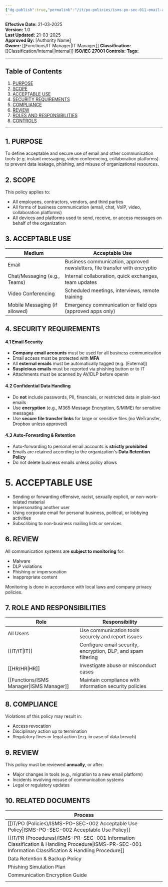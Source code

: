 ```yaml
---
{"dg-publish":true,"permalink":"/it/po-policies/isms-po-sec-011-email-and-communication-policy/","tags":["policy","email","communication"],"noteIcon":"lightbulb"}
---
```


 **Effective Date:** 21-03-2025  
**Version:** 1.0  
**Last Updated:** 21-03-2025  
**Approved By:** [Authority Name]  
**Owner:** [[Functions/IT Manager\|IT Manager]]
**Classification:** [[Classification/Internal\|Internal]]
**ISO/IEC 27001 Controls:** 
**Tags:** 

---
## **Table of Contents**  
1. [PURPOSE](#purpose)  
2. [SCOPE](#scope)  
3. [ACCEPTABLE USE](#acceptable-use)  
4. [SECURITY REQUIREMENTS](#security-requirements)  
5. [COMPLIANCE](#dmarc)  
6. [REVIEW](#responsibilities)  
7. [ROLES AND RESPONSIBILITIES](#roles-and-responsibilities)   
8. [CONTROLS](#registrations)  

---

## **1. PURPOSE**  
To define acceptable and secure use of email and other communication tools (e.g. instant messaging, video conferencing, collaboration platforms) to prevent data leakage, phishing, and misuse of organizational resources.
## **2. SCOPE**
This policy applies to:
- All employees, contractors, vendors, and third parties
- All forms of business communication (email, chat, VoIP, video, collaboration platforms)
- All devices and platforms used to send, receive, or access messages on behalf of the organization
## **3. ACCEPTABLE USE**

| Medium                        | Acceptable Use                                                             |
| ----------------------------- | -------------------------------------------------------------------------- |
| Email                         | Business communication, approved newsletters, file transfer with encryptio |
| Chat/Messaging (e.g., Teams)  | Internal collaboration, quick exchanges, team updates                      |
| Video Conferencing            | Scheduled meetings, interviews, remote training                            |
| Mobile Messaging (if allowed) | Emergency communication or field ops (approved apps only)                  |
## **4. SECURITY REQUIREMENTS**
#### 4.1 Email Security
- **Company email accounts** must be used for all business communication
- Email access must be protected with **MFA**
- All **external emails** must be automatically tagged (e.g. [External])
- **Suspicious emails** must be reported via phishing button or to IT
- Attachments must be scanned by AV/DLP before openin
#### 4.2 Confidential Data Handling
- Do **not** include passwords, PII, financials, or restricted data in plain-text emails
- Use **encryption** (e.g., M365 Message Encryption, S/MIME) for sensitive messages
- Use **secure file transfer links** for large or sensitive files (no WeTransfer, Dropbox unless approved)
#### 4.3 Auto-Forwarding & Retention
- Auto-forwarding to personal email accounts is **strictly prohibited**
- Emails are retained according to the organization's **Data Retention Policy**
- Do not delete business emails unless policy allows
# **5. ACCEPTABLE USE**
- Sending or forwarding offensive, racist, sexually explicit, or non-work-related material
- Impersonating another user
- Using corporate email for personal business, political, or lobbying activities
- Subscribing to non-business mailing lists or services
## **6. REVIEW**  
All communication systems are **subject to monitoring** for:
- Malware
- DLP violations
- Phishing or impersonation
- Inappropriate content

Monitoring is done in accordance with local laws and company privacy policies.
## **7. ROLE AND RESPONSIBILITIES**

| Role             | Responsibility                                                |
| ---------------- | ------------------------------------------------------------- |
| All Users        | Use communication tools securely and report issues            |
| [[IT/IT\|IT]]           | Configure email security, encryption, DLP, and spam filtering |
| [[HR/HR\|HR]]           | Investigate abuse or misconduct cases                         |
| [[Functions/ISMS Manager\|ISMS Manager]] | Maintain compliance with information security policies        |
## **8. COMPLIANCE**
Violations of this policy may result in:
- Access revocation
- Disciplinary action up to termination
- Regulatory fines or legal action (e.g. in case of data breach)
## **9. REVIEW**
This policy must be reviewed **annually**, or after:
- Major changes in tools (e.g., migration to a new email platform)
- Incidents involving misuse of communication systems
- Legal or regulatory updates
## **10. RELATED DOCUMENTS**

| Process                                                             |
| ------------------------------------------------------------------- |
| [[IT/PO (Policies)/ISMS-PO-SEC-002 Acceptable Use Policy\|ISMS-PO-SEC-002 Acceptable Use Policy]]                           |
| [[IT/PR (Procedures)/ISMS-PR-SEC-001 Information Classification & Handling Procedure\|ISMS-PR-SEC-001 Information Classification & Handling Procedure]] |
| Data Retention & Backup Policy                                      |
| Phishing Simulation Plan                                            |
| Communication Encryption Guide                                      |
|                                                                     |





